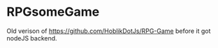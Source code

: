 # RPGsomeGame

Old verison of https://github.com/HoblikDotJs/RPG-Game before it got nodeJS backend.
